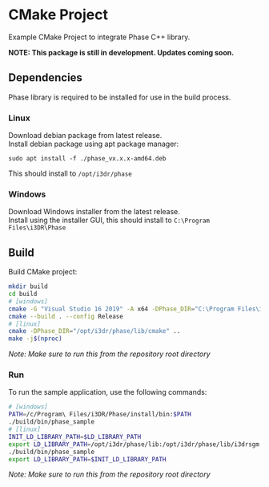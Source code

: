 # CMake Project
Example CMake Project to integrate Phase C++ library.

**NOTE: This package is still in development. Updates coming soon.**

## Dependencies
Phase library is required to be installed for use in the build process.  
### Linux
Download debian package from latest release.  
Install debian package using apt package manager:
```
sudo apt install -f ./phase_vx.x.x-amd64.deb
```
This should install to `/opt/i3dr/phase`
### Windows
Download Windows installer from the latest release.  
Install using the installer GUI, this should install to `C:\Program Files\i3DR\Phase`

## Build
Build CMake project:
```bash
mkdir build
cd build
# [windows]
cmake -G "Visual Studio 16 2019" -A x64 -DPhase_DIR="C:\Program Files\i3DR\Phase\lib\cmake" ..
cmake --build . --config Release
# [linux]
cmake -DPhase_DIR="/opt/i3dr/phase/lib/cmake" ..
make -j$(nproc)
```
*Note: Make sure to run this from the repository root directory*

### Run
To run the sample application, use the following commands:
```bash
# [windows]
PATH=/c/Program\ Files/i3DR/Phase/install/bin:$PATH
./build/bin/phase_sample
# [linux]
INIT_LD_LIBRARY_PATH=$LD_LIBRARY_PATH
export LD_LIBRARY_PATH=/opt/i3dr/phase/lib:/opt/i3dr/phase/lib/i3drsgm:$LD_LIBRARY_PATH
./build/bin/phase_sample
export LD_LIBRARY_PATH=$INIT_LD_LIBRARY_PATH
```

*Note: Make sure to run this from the repository root directory*